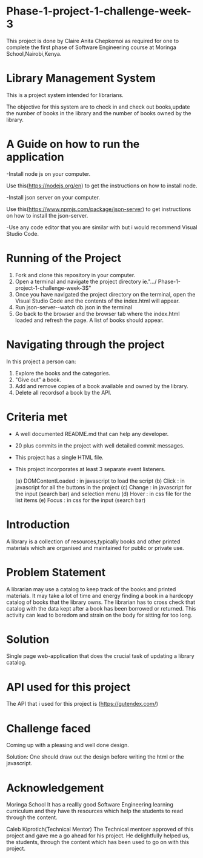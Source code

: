 # Phase-1-project-1-challenge-week-3
This project is done by Claire Anita Chepkemoi as required for one to complete the first phase of Software Engineering course at Moringa School,Nairobi,Kenya.

# Library Management System
This is a project system intended for librarians.

The objective for this system are to check in and check out books,update the number of books in the library and the number of books owned by the library.

# A Guide on how to run the application
-Install node js on your computer.

Use this(https://nodejs.org/en) to get the instructions on how to install node.

-Install json server on your computer.

Use this(https://www.npmjs.com/package/json-server) to get instructions on how to install the json-server.

-Use any code editor that you are similar with but i would recommend Visual Studio Code.

# Running of the Project 
1. Fork and clone this repository in your computer.
2. Open a terminal and navigate the project directory ie.".../        Phase-1-project-1-challenge-week-3$"
3. Once you have navigated the project directory on the terminal, open the Visual Studio Code and the contents of the index.html will appear.
4. Run json-server--watch db.json in the terminal
5. Go back to the browser and the browser tab where the index.html loaded and refresh the page.
A list of books should appear.

# Navigating through the project
In this project a person can:
1. Explore the books and the categories.
2. "Give out" a book.
3. Add and remove copies of a book available and owned by the library.
4. Delete all recordsof a book by the API.

# Criteria met
- A well documented README.md that can help any developer.
- 20 plus commits in the project with well detailed commit messages.
- This project has a single HTML file.
- This project incorporates at least 3 separate event listeners.

    (a) DOMContentLoaded : in javascript to load the script
    (b) Click : in javascript for all the buttons in the project
    (c) Change : in javascript for the input (search bar) and selection menu
    (d) Hover : in css file for the list items
    (e) Focus : in css for the input (search bar)

# Introduction
A library is a collection of resources,typically books and other printed materials which are organised and maintained for public or private use.

# Problem Statement
A librarian may use a catalog to keep track of the books and printed materials.
It may take a lot of time and energy finding a book in a hardcopy catalog of books that the library owns. The librarian has to cross check that catalog with the data kept after a book has been borrowed or returned.
This activity can lead to boredom and strain on the body for sitting for too long.


# Solution
Single page web-application that does the crucial task of updating a library catalog.

# API used for this project
The API that i used for this project is (https://gutendex.com/)

# Challenge faced
Coming up with a pleasing and well done design.

Solution: One should draw out the design before writing the html or the javascript.

# Acknowledgement
Moringa School
It has a reallly good Software Engineering learning curriculum and they have th resources which help the students to read through the content.

Caleb Kiprotich(Technical Mentor)
The Technical mentoer approved of this project and gave me a go ahead for his project.
He delightfully helped us, the students, through the content which has been used to go on with this project.

